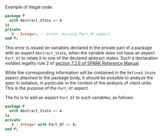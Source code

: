 Example of illegal code:

```ada
package P
  with Abstract_State => A
is
private
   X : Integer; -- error: missing Part_Of aspect
end P;
```

This error is issued on variables declared in the private part of a package
with an aspect `Abstract_State`, when the variable does not have an aspect
`Part_Of` to relate it to one of the declared abstract states. Such a
declaration violates legality rule 2 of [section 7.2.6 of SPARK Reference
Manual].

While the corresponding information will be contained in the `Refined_State`
aspect attached to the package body, it should be possible to analyze the spec
in isolation, in particular in the context of the analysis of client
units. This is the purpose of the `Part_Of` aspect.

The fix is to add an aspect `Part_Of` to such variables, as follows:

```ada
package P
  with Abstract_State => A
is
private
   X : Integer with Part_Of => A;
end P;
```

[section 7.2.6 of SPARK Reference Manual]:
https://docs.adacore.com/live/wave/spark2014/html/spark2014_rm/packages.html#abstract-state-package-hierarchy-and-part-of
